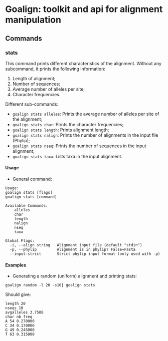# Goalign: toolkit and api for alignment manipulation

## Commands

### stats
This command prints different characteristics of the alignment.
Without any subcommand, it prints the following information:
1. Length of alignment;
2. Number of sequences;
3. Average number of alleles per site;
4. Character frequencies.

Different sub-commands:
* `goalign stats alleles`: Prints the average number of alleles per site of the alignment;
* `goalign stats char`: Prints the character frequencies;
* `goalign stats length`: Prints alignment length;
* `goalign stats nalign`: Prints the number of alignments in the input file (Phylip);
* `goalign stats nseq`: Prints the number of sequences in the input alignment;
* `goalign stats taxa`: Lists taxa in the input alignment.

#### Usage
* General command:
```
Usage:
goalign stats [flags]
goalign stats [command]
  
Available Commands:
	alleles
	char
	length
	nalign
	nseq
	taxa
			  
Global Flags:
  -i, --align string   Alignment input file (default "stdin")
  -p, --phylip         Alignment is in phylip? False=Fasta
  --input-strict       Strict phylip input format (only used with -p)
```

#### Examples
* Generating a random (uniform) alignment and printing stats:
```
goalign random -l 20 -s10| goalign stats
```

Should give:
```
length 20
nseqs 10
avgalleles 3.7500
char nb freq
A 54 0.270000
C 34 0.170000
G 49 0.245000
T 63 0.315000
```
